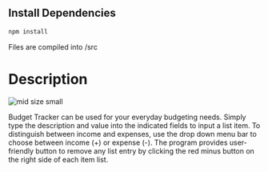 ## Install Dependencies

```bash
npm install 
```
Files are compiled into /src
# Description
![mid size small](https://user-images.githubusercontent.com/23549050/31362450-6bc93510-ad0d-11e7-9c99-17aea1f94183.png)

Budget Tracker can be used for your everyday budgeting needs. Simply type the description and value into the indicated fields to input a list item. To distinguish between income and expenses, use the drop down menu bar to choose between income (+) or expense (-). The program provides user-friendly button to remove any list entry by clicking the red minus button on the right side of each item list.
